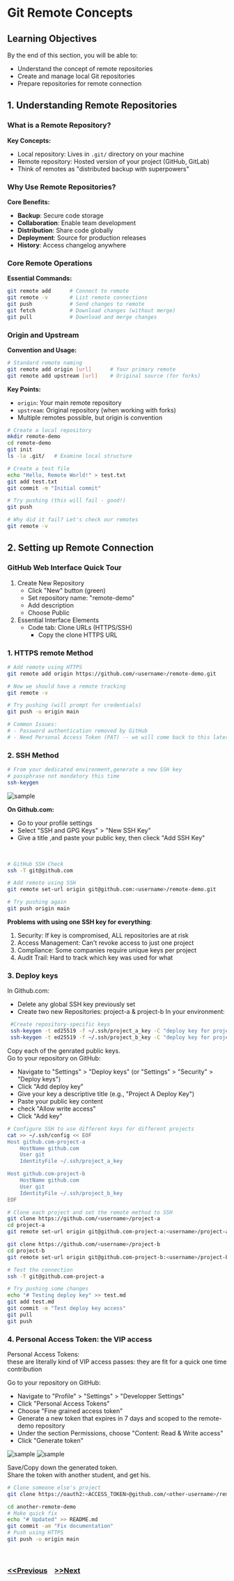 # Git Remote Concepts
## Learning Objectives
By the end of this section, you will be able to:
- Understand the concept of remote repositories
- Create and manage local Git repositories
- Prepare repositories for remote connection

## 1. Understanding Remote Repositories

### What is a Remote Repository?

**Key Concepts:**
- Local repository: Lives in `.git/` directory on your machine
- Remote repository: Hosted version of your project (GitHub, GitLab)
- Think of remotes as "distributed backup with superpowers"

### Why Use Remote Repositories?

**Core Benefits:**
- **Backup**: Secure code storage
- **Collaboration**: Enable team development
- **Distribution**: Share code globally
- **Deployment**: Source for production releases
- **History**: Access changelog anywhere

### Core Remote Operations

**Essential Commands:**
```bash
git remote add      # Connect to remote
git remote -v       # List remote connections
git push            # Send changes to remote
git fetch           # Download changes (without merge)
git pull            # Download and merge changes
```

### Origin and Upstream

**Convention and Usage:**
```bash
# Standard remote naming
git remote add origin [url]      # Your primary remote
git remote add upstream [url]    # Original source (for forks)
```

**Key Points:**
- `origin`: Your main remote repository
- `upstream`: Original repository (when working with forks)
- Multiple remotes possible, but origin is convention

```bash
# Create a local repository
mkdir remote-demo
cd remote-demo
git init
ls -la .git/   # Examine local structure
```

```bash
# Create a test file
echo "Hello, Remote World!" > test.txt
git add test.txt
git commit -m "Initial commit"

# Try pushing (this will fail - good!)
git push

# Why did it fail? Let's check our remotes
git remote -v
```
## 2. Setting up Remote Connection

### GitHub Web Interface Quick Tour
1. Create New Repository
   - Click "New" button (green)
   - Set repository name: "remote-demo"
   - Add description
   - Choose Public  
2. Essential Interface Elements
   - Code tab: Clone URLs (HTTPS/SSH)
     * Copy the clone HTTPS URL
   

### 1. HTTPS remote Method  
```bash
# Add remote using HTTPS
git remote add origin https://github.com/<username>/remote-demo.git

# Now we should have a remote tracking
git remote -v

# Try pushing (will prompt for credentials)
git push -u origin main

# Common Issues:
# - Password authentication removed by GitHub
# - Need Personal Access Token (PAT) -- we will come back to this later
``` 

### 2. SSH Method 
```bash
# From your dedicated environment,generate a new SSH key
# passphrase not mandatory this time
ssh-keygen
```
![sample](./sample-sshkeygen.png)  

**On Github.com:**
   - Go to your profile settings
   - Select "SSH and GPG Keys" > "New SSH Key"
   - Give a title ,and paste your public key, then clieck "Add SSH Key" <br />
<br />

```bash
# GitHub SSH Check
ssh -T git@github.com
```
```bash
# Add remote using SSH
git remote set-url origin git@github.com:<username>/remote-demo.git
```
```bash
# Try pushing again
git push origin main
```
**Problems with using one SSH key for everything**:
  1. Security: If key is compromised, ALL repositories are at risk  
  2. Access Management: Can't revoke access to just one project  
  3. Compliance: Some companies require unique keys per project  
  4. Audit Trail: Hard to track which key was used for what

### 3. Deploy keys 

In Github.com:  
- Delete any global SSH key previously set
- Create two new Repositories: project-a & project-b
In your environment:
```bash
 #Create repository-specific keys
 ssh-keygen -t ed25519 -f ~/.ssh/project_a_key -C "deploy key for project A"
 ssh-keygen -t ed25519 -f ~/.ssh/project_b_key -C "deploy key for project B"
```
Copy each of the genrated public keys.  
Go to your repository on GitHub:
- Navigate to "Settings" > "Deploy keys" (or "Settings" > "Security" > "Deploy keys")
- Click "Add deploy key"
- Give your key a descriptive title (e.g., "Project A Deploy Key")
- Paste your public key content
- check "Allow write access"
- Click "Add key"

```bash
# Configure SSH to use different keys for different projects
cat >> ~/.ssh/config << EOF
Host github.com-project-a
    HostName github.com
    User git
    IdentityFile ~/.ssh/project_a_key

Host github.com-project-b
    HostName github.com
    User git
    IdentityFile ~/.ssh/project_b_key
EOF
```
```bash
# Clone each project and set the remote method to SSH
git clone https://github.com/<username>/project-a
cd project-a
git remote set-url origin git@github.com-project-a:<username>/project-a.git

git clone https://github.com/<username>/project-b
cd project-b
git remote set-url origin git@github.com-project-b:<username>/project-b.git
```
```bash
# Test the connection
ssh -T git@github.com-project-a

# Try pushing some changes
echo "# Testing deploy key" >> test.md
git add test.md
git commit -m "Test deploy key access"
git pull
git push
```
### 4. Personal Access Token: the VIP access
Personal Access Tokens:  
these are literally kind of VIP access passes: they are fit for a quick one time contribution  

Go to your repository on GitHub:
- Navigate to "Profile" > "Settings" > "Developper Settings"
- Click "Personal Access Tokens"
- Choose "Fine grained access token" 
- Generate a new token that expires in 7 days and scoped to the remote-demo repository
- Under the section Permissions, choose "Content: Read & Write access"
- Click "Generate token"

![sample](pat-sample-1.png) 
![sample](pat-sample-2.png) 

Save/Copy down the generated token.  
Share the token with another student, and get his.  

```bash
# Clone someone else's project
git clone https://oauth2:<ACCESS_TOKEN>@github.com/<other-username>/remote-demo.git another-remote-demo
```
```bash
cd another-remote-demo
# Make quick fix
echo "# Updated" >> README.md
git commit -am "Fix documentation"
# Push using HTTPS 
git push -u origin main
``` 
<br />

### [<<Previous](3-git-basics-2.md) &nbsp;&nbsp; [>>Next](5-branching-and-merging.md)  


